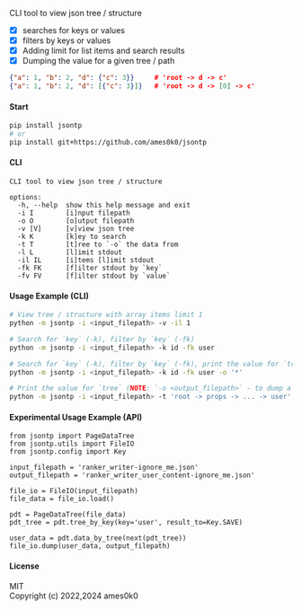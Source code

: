 CLI tool to view json tree / structure

- [x] searches for keys or values
- [x] filters by keys or values
- [x] Adding limit for list items and search results
- [x] Dumping the value for a given tree / path

```json
{"a": 1, "b": 2, "d": {"c": 3}}		# 'root -> d -> c'
{"a": 1, "b": 2, "d": [{"c": 3}]}	# 'root -> d -> [0] -> c'
```

#### Start
```bash
pip install jsontp
# or
pip install git+https://github.com/ames0k0/jsontp
```

#### CLI
```
CLI tool to view json tree / structure

options:
  -h, --help  show this help message and exit
  -i I        [i]nput filepath
  -o O        [o]utput filepath
  -v [V]      [v]view json tree
  -k K        [k]ey to search
  -t T        [t]ree to `-o` the data from
  -l L        [l]imit stdout
  -il IL      [i]tems [l]imit stdout
  -fk FK      [f]ilter stdout by `key`
  -fv FV      [f]ilter stdout by `value`
```

#### Usage Example (CLI)
```bash
# View tree / structure with array items limit 1
python -m jsontp -i <input_filepath> -v -il 1

# Search for `key` (-k), filter by `key` (-fk)
python -m jsontp -i <input_filepath> -k id -fk user

# Search for `key` (-k), filter by `key` (-fk), print the value for `tree`
python -m jsontp -i <input_filepath> -k id -fk user -o '*'

# Print the value for `tree` (NOTE: `-o <output_filepath>` - to dump a value)
python -m jsontp -i <input_filepath> -t 'root -> props -> ... -> user' -o '*'
```

#### Experimental Usage Example (API)
```python3
from jsontp import PageDataTree
from jsontp.utils import FileIO
from jsontp.config import Key

input_filepath = 'ranker_writer-ignore_me.json'
output_filepath = 'ranker_writer_user_content-ignore_me.json'

file_io = FileIO(input_filepath)
file_data = file_io.load()

pdt = PageDataTree(file_data)
pdt_tree = pdt.tree_by_key(key='user', result_to=Key.SAVE)

user_data = pdt.data_by_tree(next(pdt_tree))
file_io.dump(user_data, output_filepath)
```

#### License
MIT
<br />
Copyright (c) 2022,2024 ames0k0
